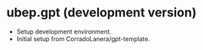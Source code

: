 # ubep.gpt (development version)

* Setup development environment.
* Initial setup from CorradoLanera/gpt-template.
